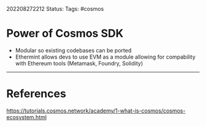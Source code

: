 202208272212
Status: 
Tags: #cosmos

# Power of Cosmos SDK
- Modular so existing codebases can be ported
- Ethermint allows devs to use EVM as a module allowing for compability with Ethereum tools (Metamask, Foundry, Solidity)







---
# References
https://tutorials.cosmos.network/academy/1-what-is-cosmos/cosmos-ecosystem.html
